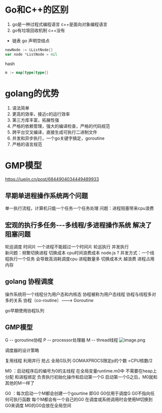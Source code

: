 # Go和C++的区别
1. go是一种过程式编程语言 c++是面向对象编程语言
2. go有垃圾回收机制 c++没有
- 链表
go 
声明空结点
```go
newNode := &ListNode{}
var node *ListNode = nil
```
hash
```go
m := map[type]type{}
```
# golang的优势
1. 语法简单
2. 更高的效率，接近c的运行效率
3. 第三方库丰富，拓展性强
4. 严格的依赖管理，强大的编译检查，严格的代码规范
5. 跨平台交叉编译，直接生成可执行二进制文件
6. 并发和异步执行，一个go关键字搞定，goroutine
7. 严格的语言规范

# GMP模型
https://juejin.cn/post/6844904034449489933
## 早期单进程操作系统两个问题
单一执行流程，计算机只能一个任务一个任务处理
问题：进程阻塞带来cpu浪费
## 宏观的执行多任务---多线程/多进程操作系统   解决了阻塞问题
轮巡调度  时间片  一个进程不能超过一个时间片 轮巡执行  并发执行  
新问题：频繁切换进程 切换成本 cpu时间浪费成本
node.js ?
并发方式：一个线程执行一个任务   会导致高消耗调度cpu
进程数量多 切换成本大 越浪费
进程占用内存  

## golang 协程调度
操作系统将一个线程分为用户态和内核态
协程被称为用户态线程
协程与线程多对多的关系  协程（co-routine）---> Goroutine

go早期使用协程队列 

## GMP模型
G -- goroutine协程
P -- processor处理器
M -- thread线程
![image.png](https://i.loli.net/2021/07/21/lYv2F3ndwuracL6.png)

调度器的设计策略

复用线程   利用并行  抢占  全局G队列
          GOMAXPROCS限定p的个数
          =CPU核数/2

M0 ：启动程序后的编号为0的主线程 在全局变量runtime.m0中 不需要在heap上分配  和进程绑定
     负责执行初始化操作和启动第一个G
    启动第一个G之后，M0就和其他的M一样了

G0 ：每次启动一个M都会创建一个gourtine 即G0
     G0仅用于调度G
     G0不指向任何可执行函数
     每个M都会有一个自己的G0
     在调度或系统调用时会使用M切换到G0来调度
     M0的G0会放在全局空间